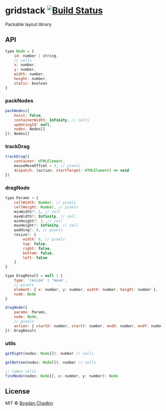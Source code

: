 # gridstack [![Build Status][travis-img]][travis]

[travis-img]: https://travis-ci.org/TrySound/gridstack.svg
[travis]: https://travis-ci.org/TrySound/gridstack

Packable layout library

## API

```js
type Node = {
    id: number | string,
    // cells
    x: number,
    y: number,
    width: number,
    height: number,
    static: boolean
}
```

### packNodes

```js
packNodes({
    hoist: false,
    containerWidth: Infinity, // cells
    updatingId: null,
    nodes: Nodes[]
}): Nodes[]
```

### trackDrag

```js
trackDrag({
    container: HTMLElement,
    mouseMoveOffset = 3, // pixels
    dispatch: (action, startTarget: HTMLElement) => void
})
```

### dragNode

```js
type Params = {
    cellWidth: Number, // pixels
    cellHeight: Number, // pixels
    minWidth?: 1, // cell
    maxWidth?: Infinity, // cell
    minHeight?: 1, // cell
    maxHeight?: Infinity, // cell
    padding?: 0, // pixels
    resize?: {
        width: 6, // pixels
        top: false,
        right: false,
        bottom: false,
        left: false
    }
}
```

```js
type DragResult = null | {
    type: 'resize' | 'move',
    // pixels
    element: { x: number, y: number, width: number, height: number },
    node: Node
}
```

```js
dragNode({
    params: Params,
    node: Node,
    // pixels
    action: { startX: number, startY: number, endX: number, endY: number }
}): DragResult
```

### utils

```js
getRight(nodes: Node[]): number // cells

getBottom(nodes: Node[]): number // cells

// takes cells
findNode(nodes: Node[], x: number, y: number): Node
```

## License

MIT © [Bogdan Chadkin](mailto:trysound@yandex.ru)
